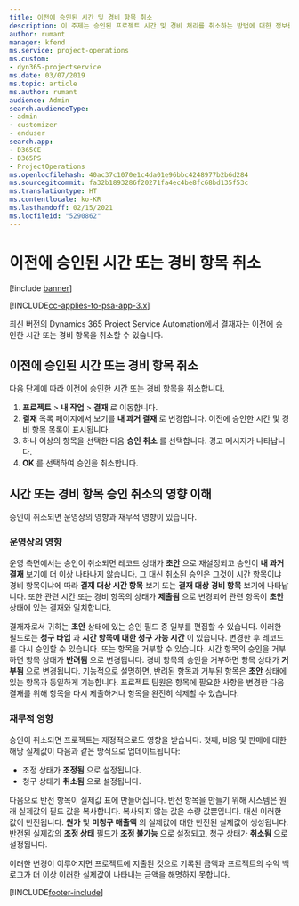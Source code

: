 ```yaml
---
title: 이전에 승인된 시간 및 경비 항목 취소
description: 이 주제는 승인된 프로젝트 시간 및 경비 처리를 취소하는 방법에 대한 정보를 제공합니다.
author: rumant
manager: kfend
ms.service: project-operations
ms.custom:
- dyn365-projectservice
ms.date: 03/07/2019
ms.topic: article
ms.author: rumant
audience: Admin
search.audienceType:
- admin
- customizer
- enduser
search.app:
- D365CE
- D365PS
- ProjectOperations
ms.openlocfilehash: 40ac37c1070e1c4da01e96bbc4248977b2b6d284
ms.sourcegitcommit: fa32b1893286f20271fa4ec4be8fc68bd135f53c
ms.translationtype: HT
ms.contentlocale: ko-KR
ms.lasthandoff: 02/15/2021
ms.locfileid: "5290862"
---
```

# <a name="cancel-previously-approved-time-or-expense-entries"></a>이전에 승인된 시간 또는 경비 항목 취소

[!include [banner](../includes/psa-now-project-operations.md)]

[!INCLUDE[cc-applies-to-psa-app-3.x](../includes/cc-applies-to-psa-app-3x.md)]

최신 버전의 Dynamics 365 Project Service Automation에서 결재자는 이전에 승인한 시간 또는 경비 항목을 취소할 수 있습니다.

## <a name="cancel-a-previously-approved-time-or-expense-entry"></a>이전에 승인된 시간 또는 경비 항목 취소

다음 단계에 따라 이전에 승인한 시간 또는 경비 항목을 취소합니다.

1. **프로젝트** \> **내 작업** \> **결재** 로 이동합니다.
2. **결재** 목록 페이지에서 보기를 **내 과거 결재** 로 변경합니다. 이전에 승인한 시간 및 경비 항목 목록이 표시됩니다.
3. 하나 이상의 항목을 선택한 다음 **승인 취소** 를 선택합니다. 경고 메시지가 나타납니다.
4. **OK** 를 선택하여 승인을 취소합니다.

## <a name="understand-the-impact-of-canceling-a-time-or-expense-entry-approval"></a>시간 또는 경비 항목 승인 취소의 영향 이해

승인이 취소되면 운영상의 영향과 재무적 영향이 있습니다.

### <a name="operational-impact"></a>운영상의 영향

운영 측면에서는 승인이 취소되면 레코드 상태가 **초안** 으로 재설정되고 승인이 **내 과거 결재** 보기에 더 이상 나타나지 않습니다. 그 대신 취소된 승인은 그것이 시간 항목이냐 경비 항목이냐에 따라 **결재 대상 시간 항목** 보기 또는 **결재 대상 경비 항목** 보기에 나타납니다. 또한 관련 시간 또는 경비 항목의 상태가 **제출됨** 으로 변경되어 관련 항목이 **초안** 상태에 있는 결재와 일치합니다.

결재자로서 귀하는 **초안** 상태에 있는 승인 필드 중 일부를 편집할 수 있습니다. 이러한 필드로는 **청구 타입** 과 **시간 항목에 대한 청구 가능 시간** 이 있습니다. 변경한 후 레코드를 다시 승인할 수 있습니다. 또는 항목을 거부할 수 있습니다. 시간 항목의 승인을 거부하면 항목 상태가 **반려됨** 으로 변경됩니다. 경비 항목의 승인을 거부하면 항목 상태가 **거부됨** 으로 변경됩니다. 기능적으로 설명하면, 반려된 항목과 거부된 항목은 **초안** 상태에 있는 항목과 동일하게 기능합니다. 프로젝트 팀원은 항목에 필요한 사항을 변경한 다음 결재를 위해 항목을 다시 제출하거나 항목을 완전히 삭제할 수 있습니다.

### <a name="financial-impact"></a>재무적 영향

승인이 취소되면 프로젝트는 재정적으로도 영향을 받습니다. 첫째, 비용 및 판매에 대한 해당 실제값이 다음과 같은 방식으로 업데이트됩니다:

- 조정 상태가 **조정됨** 으로 설정됩니다.
- 청구 상태가 **취소됨** 으로 설정됩니다.

다음으로 반전 항목이 실제값 표에 만들어집니다. 반전 항목을 만들기 위해 시스템은 원래 실제값의 필드 값을 복사합니다. 복사되지 않는 값은 수량 값뿐입니다. 대신 이러한 값이 반전됩니다. **원가** 및 **미청구 매출액** 의 실제값에 대한 반전된 실제값이 생성됩니다. 반전된 실제값의 **조정 상태** 필드가 **조정 불가능** 으로 설정되고, 청구 상태가 **취소됨** 으로 설정됩니다.

이러한 변경이 이루어지면 프로젝트에 지출된 것으로 기록된 금액과 프로젝트의 수익 백로그가 더 이상 이러한 실제값이 나타내는 금액을 해명하지 못합니다.


[!INCLUDE[footer-include](../includes/footer-banner.md)]